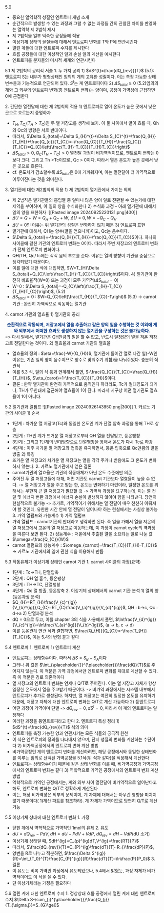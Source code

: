 5.0
- 중요한 열역학적 성질인 엔트로피 개념 소개
- 순간적으로 발생할 수 있는 과정과 그럴 수 없는 과정들 간의 관찰된 차이를 반영하는 열역학 제 2법칙 제시
- 제 2법칙을 일부 익숙한 공정들에 적용
- 이상기체 상태의 물질들에 대해서 엔트로피 변화를 T와 P에 연관시킨다
- 열린 계들에 대한 엔트로피 수지를 제시한다
- 흐름 공정들에 대한 이상적인 일과 손실 일의 계산을 예시한다
- 엔트로피를 분자들의 미시적 세계와 연관시킨다

5.1 제 2법칙의 공리적 서술
1\. 두 가지 공리
1\) $dS^{t}=\frac{dQ_{rev}}{T}$ (5.1): 엔트로피 S는 내부가 평형상태인 임의의 계의 고유한 성질이다. 이는 측정 가능한 상태변수들과 기능적으로 연관되어 있다. $S^{t}$는 계 엔트로피이다
2\) $\Delta S_{total}\ge0$ (5.2)임의의 계와 그 외부의 엔트로피 변화(총 엔트로피 변화)는 양이며, 공정이 가역성에 근접하면 0에 근접한다

2\. 간단한 열전달에 대한 제 2법칙의 적용
1\) 엔트로피로 열이 온도가 높은 곳에서 낮은 곳으로 흐르는지 증명하자
- $T_{H},T_{C,}\left(T_{H}>T_{C}\right)$인 두 열 저장고를 생각해 보자. 이 둘 사이에서 열이 흐를 때, Qh와 Qc의 방향은 서로 반대이다.
- 따라서, $\Delta S_{total}=\Delta S_{H}^{t}+\Delta S_{C}^{t}=\frac{Q_{H}}{T_{H}}+\frac{Q_{c}}{T_{C}}=-\frac{Q_{C}}{T_{H}}+\frac{Q_{C}}{T_{C}}=Q_{C}\left(\frac{T_{H}-T_{C}}{T_{H}T_{C}}\right)$ 
- $\Delta S_{total}>0,Q_{C}\left(T_{H}-T_{C}\right)>0$ 열전달 과정이 비가역적이므로, 엔트로피 변화는 0보다 크다. 그리고 Th >Tc이므로, Qc > 0이다. 따라서 열은 온도가 높은 곳에서 낮은 곳으로 흐른다.
- cf. 온도차가 감소할수록 $\Delta S_{total}$은 0에 가까워지며, 이는 열전달이 더 가역적으로 이루어진다는 것을 의미한다.

3\. 열기관에 대한 제2법칙의 적용
1\)  제 2법칙이 열기관에서 가지는 의의 
- 제 2법칙은 열기관들의 흡입열 중 얼마나 많은 양이 일로 전환될 수 있는가에 대한 제약을 부여하며, 이 일의 양을 수식화한다
2\) 수식화 과정 - 아래 열기관에 대해서 일의 양을 표현하자
![[Pasted image 20240925220131.png|400]]
- $\Delta U=Q+W=Q_{H}+Q_{C}+W$, $\Delta U=0,W=-Q_{C}-Q_{H}$ 
- $\Delta U=0$인 이유는 위 열기관의 성질은 변화하지 않기 때문
3\) 엔트로피 표현
- 열기관에 대해서, QH는 양수(열을 얻으니까)이고, Qc는 음수이다. 
- $\Delta S_{total}=-\frac{Q_{H}}{T_{H}}-\frac{Q_{C}}{T_{C}}$이다. 하나의 사이클에 걸친 기관의 엔트로피 변화는 0이다. 따라서 주변 저장고의 엔트로피 변화가 전체 엔트로피 변화이다. 
- QH/TH, Qc/Tc에는 각각 음의 부호를 준다. 이유는 열의 방향이 기관을 중심으로 생각되었기 때문이다.
- 이를 일에 대한 식에 대입하면, $W=T_{H}\Delta S_{total}+Q_{C}\left(\frac{T_{H}-T_{C}}{T_{C}}\right)$이다.
4\) 열기관이 완전히 비효율적(W=0) 또는 과정이 모두 가역적($\Delta S_{total}=0$)
- W=0 : $\Delta S_{total}=-Q_{C}\left(\frac{T_{H}-T_{C}}{T_{H}T_{C}}\right)$, (5.2)
- $\Delta S_{total}=0$ : $W=Q_{C}\left(\frac{T_{H}}{T_{C}}-1\right)$ (5.3)
	-> carnot 기관 : 완전히 가역적으로 작동하는 열기관

4\. carnot 기관의 열효율
1\) 열기관의 공리
<font color="#003380"><center><strong>순환적으로 작동되며, 저장고에서 열을 추출하고 같은 양의 일을 수행하는 것 이외에 계와 외부에서 어떠한 효과도 생성하지 않는 열기관을 구성하는 것은 불가능하다.</strong></center></font> 
=> 다시 말해서, 열기관은 QH만큼의 일을 할 수 없고, 반드시 일정량의 열을 저온 저장고로 전달한다는 것이다.
2\) 열효율과 carnot 기관의 열효율
- 열효율의 정의 : $\eta=\frac{-W}{Q_{H}}$, 열기관에 들어간 열로 나간 일(-W인 이유는, 기존 일의 양이 음수이므로 양수로 맞춰주기 위함)을 나눠주었다. 충분히 직관적
- 이를 5.3 식, 일의 식 등과 연계해서 풀면, $-\frac{Q_{C}}{T_{C}}=\frac{Q_{H}}{T_{H}}$,  $\eta_{carot}=1-\frac{T_{C}}{T_{H}}$이다.
- 결론 : 만약 열기관이 완전히 가역적으로 움직인다 하더라도, Tc가 절대영도가 되거나, TH가 무한대에 접근해야 열효율이 1이 된다. 따라서 지구상 어떤 열기관도 열효율이 1이 아니다. 

5.2 열기관과 열펌프
![[Pasted image 20240926143850.png|300]]
1\. 카르노 기관의 사이클
1\)  순서
- 1단계 : 차가운 열 저장고(Tc)와 동일한 온도인 계가 단열 압축 과정을 통해 TH로 상승
- 2단계 : TH인 계가 뜨거운 열 저장고로부터 QH 열을 전달밪고, 등온팽창
- 3단계 : 그리고 1단계의 반대방향으로 단열팽창을 통해서 온도가 다시 Tc로 하강
- 4단계 : 이후 차가운 열 저장고와 접촉을 유지하면서, 등온 압축으로 Qc만큼의 열을 방출
2\) 특징
- 뜨거운 열 저장고와 차가운 열 저장고는 열을 각각 주거나 받음에도 그 온도가 변화하지 않는다.
2\. 카르노 열기관에서 얻은 결론
- carnot기관의 열효율은 기관의 작동매체가 아닌 온도 수준에만 의존
- 주어진 두 열 저장고들에 대해, 어떤 기관도 carnot 기관보다 열효율이 높을 수 없다.
	-> 열 저장고가 열을 주고 받는 한, 온도는 변화하기 마련이라, 일정한 온도를 위해서는 무한히 큰 열 저장고가 필요할 것
	-> 가역적 과정을 요구하는데, 이는 열 전달 및 에너지 변환 과정에서 에너지 손실이 발생하지 않아야 함을 나타낸다. 당연히 현실적으로 불가능
	-> 추가로, 가역적이기 위해서는 열 전달이 매우 천천히 이뤄져야 할 것인데, 유한한 시간 안에 열 전달이 일어나야 하는 현실에서는 사실상 불가능
3\. 가역 열펌프와 가능계수
1\) 가역 열펌프
- 가역 열펌프 : carnot기관의 반대라고 생각하면 된다. 즉 일을 가해서 열을 저온의 열 저장고에서 고온의 열 저장고로 이동하는데, 이 과정이 carnot cycle의 역과정을 따른다 보면 된다.
2\) 성능계수 : 저온에서 추출된 열을 소요되는 일로 나눈 값
- $\omega=\frac{Q_{C}}{W}$
- carnot 열펌프의 성능계수 : $\omega_{carnot}=\frac{T_{C}}{T_{H}-T_{C}}$
	-> 카르노 기관에서의 일에 관한 식을 이용해서 만듬

5.3 작동유체가 이상기체 상태인 carnot 기관
1\. carnot 사이클의 과정(요약)
- 1단계 : Tc->TH, 단열압축
- 2단계 : QH 열 흡수, 등온팽창
- 3단계 : TH->TC, 단열팽창
- 4단계 : Qc 열 방출, 등온압축
2\. 이상기체 상태에서의 carnot 기관 분석
1\) 열의 양(등온과정 분석)
- $Q_{H}=RT_{H}\frac{V_{c}^{ig}}{V_{b}^{ig}},Q_{C}=RT_{C}\frac{V_{a}^{ig}}{V_{d}^{ig}}$, QH : b->c, Qc : d->a
2\) 단열과정 분석
- dQ = 0으로 두고, 이를 chapter 3의 식을 사용해서 풀면, $\ln\frac{V_{d}^{ig}}{V_{c}^{ig}}=\ln\frac{V_{a}^{ig}}{V_{b}^{ig}}$, (a -> b, c -> d)
- 이를 등온관계 연관 식과 결합하면, $\frac{Q_{H}}{Q_{C}}=-\frac{T_{H}}{T_{C}}$, 이는 5.4의 변형 꼴과 같다


5.4 엔트로피
1\. 엔트로피
1\) 엔트로피 계산
- 엔트로피는 상태함수이다. 따라서 $\Delta S=S_{B}-S_{A}$이다
- 그러나 위 값은 $\int_{\placeholder{}}^{\placeholder{}}\frac{dQ}{T}$로 주어지지 않는다. 이 적분은 가역 과정에서만 엔트로피 변화를 제대로 계산할 수 있다.  즉 이 적분은 경로 의존적이다
- 열 저장고의 엔트로피 변화는 언제나 Q/T로 주어진다. 이는 열 저장고 자체가 항상 일정한 온도에서 열을 주고받기 때문이다.
	-> 비가역 과정에서는 시스템 내부에서 엔트로피가 추가로 생성된다. 하지만, 열 저장고는 여전히 일정한 온도를 유지하기 때문에, 저장고 자체에 대한 엔트로피 변화는 Q/T로 계산 가능하다
2\) 등엔트로피
- 어떤 과정이 가역이며 단열 -> $dQ_{rev}=0,dS^{t}=0$, 따라서 이 계의 엔트로피는 일정하다
- 이러한 과정을 등엔트로피라고 한다
2\. 엔트로피 특성 정리
1\) $dS^{t}=\frac{dQ_{rev}}{T}$ 식의 의미
- 엔트로피를 측정 가능한 양과 연관시키는 모든 식들의 궁극적 원천
- 이 식은 엔트로피의 정의를 나타내지 않으며, 단지 성질의 변화를 계산하는 수단이다
2\) 비가역공정에서의 엔트로피 변화 계산 방법
- 비가역공정인 계의 엔트로피 변화를 계산하려면, 해당 공정에서와 동일한 상태변화를 이루는 임의로 선택된 가역공정을 5.1식(위 식과 같다)을 적용해서 계산한다
- 엔트로피는 상태함수이기 때문에 같은 상태 변화를 이룰 때, 비가역공정과 가역공정에서의 엔트로피 변화는 같다
3\) 역학적으로 가역인 공정에서의 엔트로피 변화 계산 방법
- 역학적으로 가역인 공정에서는, 계와 외부 사이 열전달이 비가역적으로 일어난다고 해도, 엔트로피 변화는 Q/T로 정확하게 계산된다
- 이는, 해당 비가역성은 외부의 문제이며, 계 자체에 대해서는 아무런 영향을 미치지 않기 때문이다( 1)계산 파트를 참조하라). 계 자체가 가역이므로 당연히 Q/T로 계산 가능

5.5 이상기체 상태에 대한 엔트로피 변화
1\. 가정
- 닫힌 계에서 역학적으로 가역적인 1mol의 유체
2\. 유도
- $dU=dQ_{rev}-PdV,dH=dU+PdV+VdP$, $dQ_{rev}=dH-VdP$(dU 소거)
- 이상기체 상태일 때, $dH^{ig}=C_{p}^{ig}dT,V^{ig}=\frac{RT}{P}$
- 따라서, $\frac{dQ_{rev}}{T}=C_{P}^{ig}\frac{dT}{T}-R_{}\frac{dP}{P}$,
- 양변을 R로 나누고 적분하면, $\frac{\Delta S^{ig}}{R}=\int_{T_0}^{T}\frac{C_{P}^{ig}}{R}\frac{dT}{T}-\ln\frac{P}{P_0}$
3\. 결론
- 이 유도는 비록 가역인 과정에서 유도되었으나, 5.4에서 밝혔듯, 과정 자체가 비가역적이어도 이 식을 쓸 수 있다.
- 단 이상기체라는 가정은 필요하다

5.6 열린 계에 대한 엔트로피 수지
1\. 정상상태 흐름 공정에서 열린 계에 대한 엔트로피 수지
$\Delta S-\sum_{j}^{\placeholder{}}\frac{Q_{j}}{T_{\sigma,j}}=S_{G}\ge0$ 